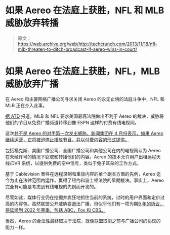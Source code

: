 # 如果 Aereo 在法庭上获胜，NFL 和 MLB 威胁放弃转播

> 原文：<https://web.archive.org/web/http://techcrunch.com/2013/11/18/nfl-mlb-threaten-to-ditch-broadcast-if-aereo-wins-in-court/>

# 如果 Aereo 在法庭上获胜，NFL，MLB 威胁放弃广播

在 Aereo 和主要网络广播公司寻求关闭 Aereo 的永无止境的法庭斗争中，NFL 和 MLB 正在介入此事。

[据 ATD](https://web.archive.org/web/20230131002921/http://allthingsd.com/20131118/nfl-mlb-tell-supreme-court-if-aereo-wins-were-bailing-on-broadcast/) 报道，MLB 和 NFL 要求美国最高法院做出不利于 Aereo 的裁决，威胁将他们的节目从免费广播频道转移到像 ESPN 这样的付费有线电视网。

这次[并不是 Aereo 的对手第一次发出威胁。新闻集团在 4 月份表示，如果 Aereo 继续运营，它将被迫停止播放节目，并以付费内容的形式提供。](https://web.archive.org/web/20230131002921/https://techcrunch.com/2013/04/09/as-aereo-fights-a-clone-fox-threatens-to-go-to-cable-if-courts-continue-to-rule-in-aereos-favor/)

包括福克斯、美国广播公司、全国广播公司和其他公司在内的电视网认为 Aereo 在未经许可的情况下窃取和转播他们的内容。Aereo 的技术允许用户出租远程天线/DVR 系统，以提供免费的空中信号，类似于兔子耳朵的工作方式。

基于 Cablevision 案件在远程录制和重放内容的单个副本方面的先例，Aereo 迄今为止在法律范围内运作，赢得了纽约和波士顿法院的早期裁决。事实上，Aereo 完全有可能是考虑到有线电视的先例而开发的。

尽管如此，媒体行业仍在挖掘并疯狂地抓住当前的系统，过时的用户界面和定价过高的内容包。虽然联盟公开威胁要退出广播，但似乎他们有一项为期[9 年的协议，将延续到 2022 年赛季，包括 ABC，Fox 和 CBS。](https://web.archive.org/web/20230131002921/http://www.nfl.com/news/story/09000d5d8250cb48/article/the-tradition-continues-nfl-to-remain-on-broadcast-tv)

当然，Aereo 的合法性最终取决于法院，就像联盟取消之前与广播公司的协议的能力一样。